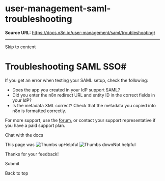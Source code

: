 # user-management-saml-troubleshooting

**Source URL:** https://docs.n8n.io/user-management/saml/troubleshooting/

---

Skip to content 

[ ](https://github.com/n8n-io/n8n-docs/edit/main/docs/user-management/saml/troubleshooting.md "Edit this page")

# Troubleshooting SAML SSO#

If you get an error when testing your SAML setup, check the following:

  * Does the app you created in your IdP support SAML?
  * Did you enter the n8n redirect URL and entity ID in the correct fields in your IdP?
  * Is the metadata XML correct? Check that the metadata you copied into n8n is formatted correctly.



For more support, use the [forum](https://community.n8n.io/), or contact your support representative if you have a paid support plan.

Chat with the docs

This page was ![Thumbs up](/_images/assets/thumb_up.png)Helpful  ![Thumbs down](/_images/assets/thumb_down.png)Not helpful 

Thanks for your feedback! 

Submit 

Back to top